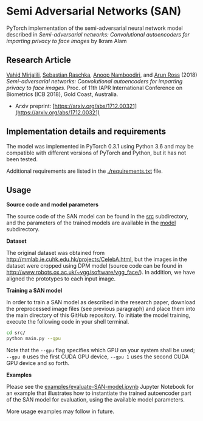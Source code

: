 Semi Adversarial Networks (SAN)
===============================

PyTorch implementation of the semi-adversarial neural network model described in *Semi-adversarial networks: Convolutional autoencoders for imparting privacy to face images* by Ikram Alam

## Research Article

[Vahid Mirjalili](https://github.com/vmirly), [Sebastian Raschka](https://github.com/rasbt), [Anoop Namboodiri](https://www.iiit.ac.in/people/faculty/anoop/), and [Arun Ross](http://www.cse.msu.edu/~rossarun/) (2018) *Semi-adversarial networks: Convolutional autoencoders for imparting privacy to face images.* Proc. of 11th IAPR International Conference on Biometrics (ICB 2018), Gold Coast, Australia.   

- Arxiv preprint: [https://arxiv.org/abs/1712.00321](https://arxiv.org/abs/1712.00321)

## Implementation details and requirements


The model was implemented in PyTorch 0.3.1 using Python 3.6 and may be compatible with different versions of PyTorch and Python, but it has not been tested.

Additional requirements are listed in the [./requirements.txt](./requirements.txt) file. 


## Usage

**Source code and model parameters**

The source code of the SAN model can be found in the [src](./src) subdirectory, and the parameters of the trained models are available in the [model](./model) subdirectory.

**Dataset**

The original dataset was obtained from http://mmlab.ie.cuhk.edu.hk/projects/CelebA.html, but the images in the dataset were cropped using DPM model (source code can be found in http://www.robots.ox.ac.uk/~vgg/software/vgg_face/). In addition, we have aligned the prototypes to each input image.


**Training a SAN model**

In order to train a SAN model as described in the research paper, 
download the preprocessed image files (see previous paragraph) and place them into the main directory of this GitHub repository. To initiate the model training, execute the following code in your shell terminal.

```bash
cd src/
python main.py --gpu
```

Note that the `--gpu` flag specifies which GPU on your system shall be used; `--gpu 0` uses the first CUDA GPU device, `--gpu 1` uses the second CUDA GPU device and so forth. 



**Examples**

Please see the [examples/evaluate-SAN-model.ipynb](examples/evaluate-SAN-model.ipynb) Jupyter Notebook for an example that illustrates how to instantiate the trained autoencoder part of the SAN model for evaluation, using the available model parameters. 


More usage examples may follow in future.
